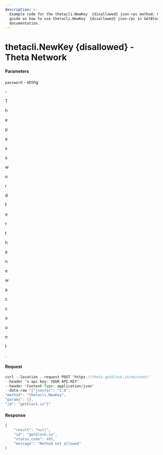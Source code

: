 ```yaml
---
description: >-
  Example code for the thetacli.NewKey  {disallowed} json-rpc method. Сomplete
  guide on how to use thetacli.NewKey  {disallowed} json-rpc in GetBlock.io Web3
  documentation.
---
```


# thetacli.NewKey {disallowed} - Theta Network

#### Parameters

`password` - string

\-

T

h

e

p

a

s

s

w

o

r

d

f

o

r

t

h

e

n

e

w

a

c

c

o

u

n

t

.

#### Request

```java
curl --location --request POST 'https://theta.getblock.io/mainnet/' 
--header 'x-api-key: YOUR-API-KEY' 
--header 'Content-Type: application/json' 
--data-raw '{"jsonrpc": "2.0",
"method": "thetacli.NewKey",
"params": {},
"id": "getblock.io"}'
```

#### Response

```java
{
    "result": "null",
    "id": "getblock.io",
    "status_code": 405,
    "message": "Method not allowed"
}
```
